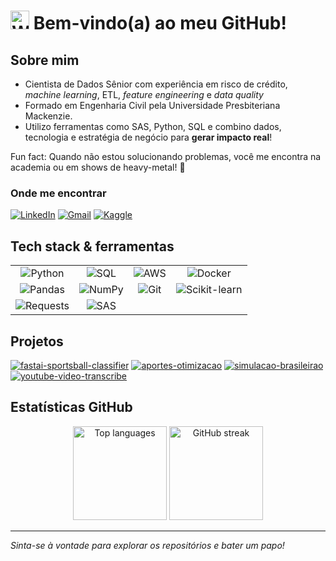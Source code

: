 # <img src="https://raw.githubusercontent.com/Tarikul-Islam-Anik/Animated-Fluent-Emojis/master/Emojis/Hand%20gestures/Waving%20Hand.png" alt="Waving Hand" width="30" height="30" /> Bem-vindo(a) ao meu GitHub!

## Sobre mim
- Cientista de Dados Sênior com experiência em risco de crédito, *machine learning*, ETL, *feature engineering* e *data quality* 
- Formado em Engenharia Civil pela Universidade Presbiteriana Mackenzie. 
- Utilizo ferramentas como SAS, Python, SQL e combino dados, tecnologia e estratégia de negócio para **gerar impacto real**!

Fun fact: Quando não estou solucionando problemas, você me encontra na academia ou em shows de heavy-metal! 🤘


### Onde me encontrar
[![LinkedIn](https://img.shields.io/badge/LinkedIn-0A66C2?style=for-the-badge&logo=linkedin&logoColor=white)](https://www.linkedin.com/in/matheus-cabreira-de-g%C3%B3es-5674a7127/)
[![Gmail](https://img.shields.io/badge/Gmail-D14836?style=for-the-badge&logo=gmail&logoColor=white)](mailto:matcgoes@gmail.com)
[![Kaggle](https://img.shields.io/badge/Kaggle-20BEFF?style=for-the-badge&logo=kaggle&logoColor=white)](https://www.kaggle.com/matheusgoes)


## Tech stack & ferramentas
<table style="border-collapse: collapse; border: none;">
  <tr>
    <td align="center" valign="middle">
      <img src="https://img.shields.io/badge/Python-3776AB?style=flat&logo=python&logoColor=white" alt="Python"/>
    </td>
    <td align="center" valign="middle">
      <img src="https://img.shields.io/badge/SQL-003B57?style=flat&logo=postgresql&logoColor=white" alt="SQL"/>
    </td>
    <td align="center" valign="middle">
      <img src="https://img.shields.io/badge/AWS-232F3E?style=flat&logo=amazonaws&logoColor=white" alt="AWS"/>
    </td>
    <td align="center" valign="middle">
    <img src="https://img.shields.io/badge/Docker-2496ED?style=flat&logo=docker&logoColor=white" alt="Docker"/>
  </td>
  </tr>
  <tr>
    <td align="center" valign="middle">
      <img src="https://img.shields.io/badge/Pandas-2C2D72?style=flat&logo=pandas&logoColor=white" alt="Pandas"/>
    </td>
    <td align="center" valign="middle">
      <img src="https://img.shields.io/badge/NumPy-013243?style=flat&logo=numpy&logoColor=white" alt="NumPy"/>
    </td>
    <td align="center" valign="middle">
      <img src="https://img.shields.io/badge/Git-F05032?style=flat&logo=git&logoColor=white" alt="Git"/>
    </td>
    <td align="center" valign="middle">
      <img src="https://img.shields.io/badge/scikit--learn-F7931E?style=flat&logo=scikitlearn&logoColor=white" alt="Scikit-learn"/>
    </td>
  </tr>
  <tr>
    <td align="center" valign="middle">
      <img src="https://img.shields.io/badge/Requests-20232A?style=flat&logo=requests&logoColor=white" alt="Requests"/>
    </td>
    <td align="center" valign="middle">
      <img src="https://img.shields.io/badge/SAS-0278B6?style=flat&logo=sas&logoColor=white" alt="SAS"/>
    </td>
  </tr>
</table>

## Projetos
[![fastai-sportsball-classifier](https://github-readme-stats.vercel.app/api/pin/?username=matcgoes&repo=fastai-sportsball-classifier&theme=transparent)](https://github.com/matcgoes/fastai-sportsball-classifier)
[![aportes-otimizacao](https://github-readme-stats.vercel.app/api/pin/?username=matcgoes&repo=aportes-otimizacao&theme=transparent)](https://github.com/matcgoes/aportes-otimizacao)
[![simulacao-brasileirao](https://github-readme-stats.vercel.app/api/pin/?username=matcgoes&repo=simulacao-brasileirao&theme=transparent)](https://github.com/matcgoes/simulacao-brasileirao)
[![youtube-video-transcribe](https://github-readme-stats.vercel.app/api/pin/?username=matcgoes&repo=youtube-video-transcribe&theme=transparent)](https://github.com/matcgoes/youtube-video-transcribe)

<!-- Linha 1 – dois cards lado a lado -->
<!-- <p align="center">
  <a href="https://github.com/matcgoes/aportes-otimizacao">
    <img
      src="https://github-readme-stats.vercel.app/api/pin/?username=matcgoes&repo=aportes-otimizacao&theme=transparent"
      alt="aportes-otimizacao"
      height="120">
  </a>
  <a href="https://github.com/matcgoes/simulacao-brasileirao">
    <img
      src="https://github-readme-stats.vercel.app/api/pin/?username=matcgoes&repo=simulacao-brasileirao&theme=transparent"
      alt="simulacao-brasileirao"
      height="120">
  </a>
</p> -->

<!-- Linha 2 – um card centralizado -->
<!-- <p align="center">
  <a href="https://github.com/matcgoes/youtube-video-transcribe">
    <img
      src="https://github-readme-stats.vercel.app/api/pin/?username=matcgoes&repo=youtube-video-transcribe&theme=transparent"
      alt="youtube-video-transcribe"
      height="120">
  </a>
</p> -->

## Estatísticas GitHub
<!-- ![Top Langs](https://github-readme-stats.vercel.app/api/top-langs/?username=matcgoes&layout=compact&theme=transparent)
![GitHub Streak](https://streak-stats.demolab.com/?user=matcgoes&theme=transparent) -->

<!-- Profile Summary -->
<!-- <p align="center">
  <img src="https://github-profile-summary-cards.vercel.app/api/cards/profile-details?username=matcgoes&theme=dark" width="80%" alt="Profile details"/>
</p> -->
<p align="center">
  <img src="https://github-readme-stats.vercel.app/api/top-langs/?username=matcgoes&layout=compact&theme=transparent" height="150" alt="Top languages"/>
  <img src="https://streak-stats.demolab.com/?user=matcgoes&theme=transparent" height="150" alt="GitHub streak"/>
</p>

<!-- ![Profile Details](https://github-profile-summary-cards.vercel.app/api/cards/profile-details?username=matcgoes&theme=zenburn) -->

---

_Sinta-se à vontade para explorar os repositórios e bater um papo!_
